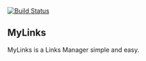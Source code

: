 [![Build Status](https://travis-ci.org/travis-ci/travis-web.svg?branch=master)](https://travis-ci.org/Jessica7/mylinks)

## MyLinks

MyLinks is a Links Manager simple and easy.
